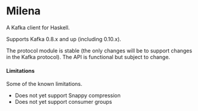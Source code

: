 Milena
======

A Kafka client for Haskell.

Supports Kafka 0.8.x and up (including 0.10.x).

The protocol module is stable (the only changes will be to support changes in the Kafka protocol). The API is functional but subject to change.

#### Limitations

Some of the known limitations.

* Does not yet support Snappy compression
* Does not yet support consumer groups
